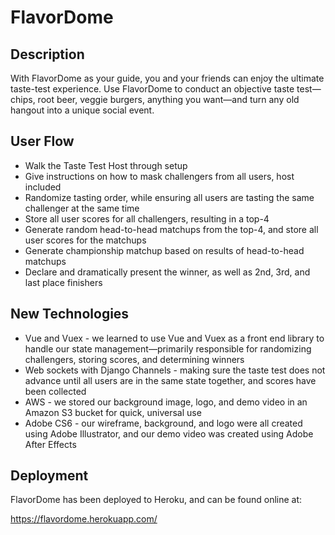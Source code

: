 # FlavorDome

## Description

With FlavorDome as your guide, you and your friends can enjoy the ultimate taste-test experience. Use FlavorDome to conduct an objective taste test—chips, root beer, veggie burgers, anything you want—and turn any old hangout into a unique social event.

## User Flow

- Walk the Taste Test Host through setup
- Give instructions on how to mask challengers from all users, host included
- Randomize tasting order, while ensuring all users are tasting the same challenger at the same time
- Store all user scores for all challengers, resulting in a top-4
- Generate random head-to-head matchups from the top-4, and store all user scores for the matchups
- Generate championship matchup based on results of head-to-head matchups
- Declare and dramatically present the winner, as well as 2nd, 3rd, and last place finishers

## New Technologies

- Vue and Vuex - we learned to use Vue and Vuex as a front end library to handle our state management—primarily responsible for randomizing challengers, storing scores, and determining winners
- Web sockets with Django Channels - making sure the taste test does not advance until all users are in the same state together, and scores have been collected
- AWS - we stored our background image, logo, and demo video in an Amazon S3 bucket for quick, universal use
- Adobe CS6 - our wireframe, background, and logo were all created using Adobe Illustrator, and our demo video was created using Adobe After Effects

## Deployment

FlavorDome has been deployed to Heroku, and can be found online at:

https://flavordome.herokuapp.com/
